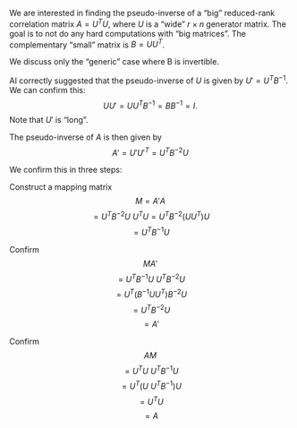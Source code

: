 
We are interested in finding the pseudo-inverse of a “big” reduced-rank correlation matrix $A = U^T U$, where $U$ is a “wide” $r \times n$ generator matrix. The goal is to not do any hard computations with “big matrices”. The complementary “small” matrix is $B = U U^T$.

We discuss only the “generic” case where B is invertible.

AI correctly suggested that the pseudo-inverse of $U$ is given by $U' = U^T B^{-1}$. We can confirm this:
$$
	U U' = U U^T B^{-1} = B B^{-1} = I.
$$
Note that $U'$ is “long”.

The pseudo-inverse of $A$ is then given by $$A' = U' U'^T = U^T B^{-2} U$$

We confirm this in three steps:

Construct a mapping matrix 
$$
	M  = A'A 
	$$$$ =  U^T B^{-2} U \ U^T U 
	=  U^T B^{-2} (U U^T) U 
	$$$$ =  U^T B^{-1} U 
$$

Confirm
$$
	MA'
	$$$$ = U^T B^{-1} U \ U^T B^{-2} U
	$$$$ = U^T (B^{-1} U U^T) B^{-2} U
	$$$$ = U^T  B^{-2} U
	$$$$ = A'
$$

Confirm
$$
	AM
	$$$$ = U^T U \ U^T B^{-1} U 
	$$$$ = U^T (U \ U^T B^{-1}) U 
	$$$$ = U^T  U 
	$$$$ = A
$$

